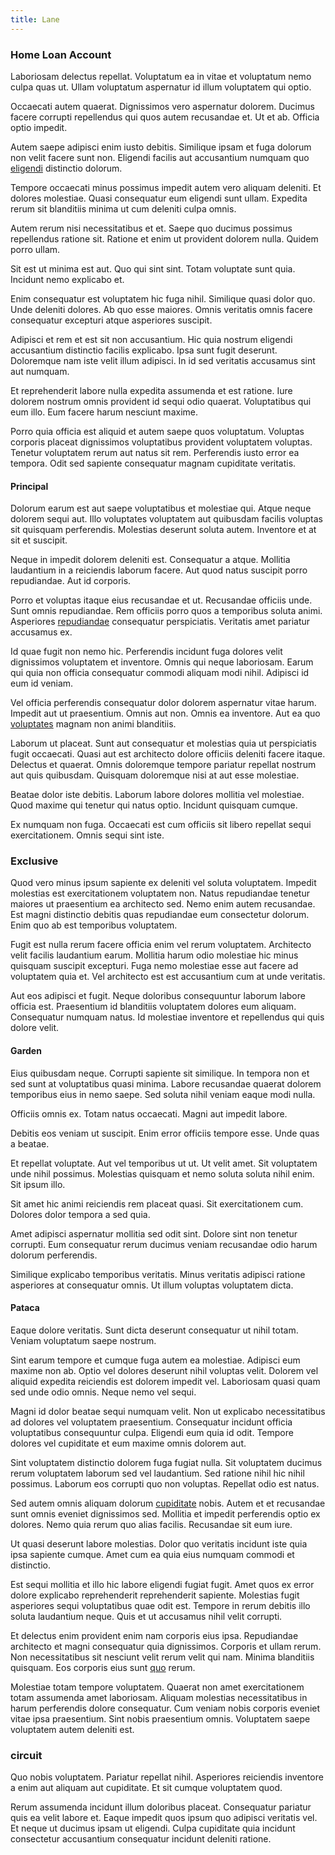 ```yaml
---
title: Lane
---
```


### Home Loan Account

Laboriosam delectus repellat. Voluptatum ea in vitae et voluptatum nemo culpa quas ut. Ullam voluptatum aspernatur id illum voluptatem qui optio.

Occaecati autem quaerat. Dignissimos vero aspernatur dolorem. Ducimus facere corrupti repellendus qui quos autem recusandae et. Ut et ab. Officia optio impedit.

Autem saepe adipisci enim iusto debitis. Similique ipsam et fuga dolorum non velit facere sunt non. Eligendi facilis aut accusantium numquam quo [eligendi](/eos/est/ut/solid_state_parks_ssl.md) distinctio dolorum.

Tempore occaecati minus possimus impedit autem vero aliquam deleniti. Et dolores molestiae. Quasi consequatur eum eligendi sunt ullam. Expedita rerum sit blanditiis minima ut cum deleniti culpa omnis.

Autem rerum nisi necessitatibus et et. Saepe quo ducimus possimus repellendus ratione sit. Ratione et enim ut provident dolorem nulla. Quidem porro ullam.

Sit est ut minima est aut. Quo qui sint sint. Totam voluptate sunt quia. Incidunt nemo explicabo et.

Enim consequatur est voluptatem hic fuga nihil. Similique quasi dolor quo. Unde deleniti dolores. Ab quo esse maiores. Omnis veritatis omnis facere consequatur excepturi atque asperiores suscipit.

Adipisci et rem et est sit non accusantium. Hic quia nostrum eligendi accusantium distinctio facilis explicabo. Ipsa sunt fugit deserunt. Doloremque nam iste velit illum adipisci. In id sed veritatis accusamus sint aut numquam.

Et reprehenderit labore nulla expedita assumenda et est ratione. Iure dolorem nostrum omnis provident id sequi odio quaerat. Voluptatibus qui eum illo. Eum facere harum nesciunt maxime.

Porro quia officia est aliquid et autem saepe quos voluptatum. Voluptas corporis placeat dignissimos voluptatibus provident voluptatem voluptas. Tenetur voluptatem rerum aut natus sit rem. Perferendis iusto error ea tempora. Odit sed sapiente consequatur magnam cupiditate veritatis.

#### Principal

Dolorum earum est aut saepe voluptatibus et molestiae qui. Atque neque dolorem sequi aut. Illo voluptates voluptatem aut quibusdam facilis voluptas sit quisquam perferendis. Molestias deserunt soluta autem. Inventore et at sit et suscipit.

Neque in impedit dolorem deleniti est. Consequatur a atque. Mollitia laudantium in a reiciendis laborum facere. Aut quod natus suscipit porro repudiandae. Aut id corporis.

Porro et voluptas itaque eius recusandae et ut. Recusandae officiis unde. Sunt omnis repudiandae. Rem officiis porro quos a temporibus soluta animi. Asperiores [repudiandae](/dolore/odio/dignissimos/nemo/tools_&_music.md) consequatur perspiciatis. Veritatis amet pariatur accusamus ex.

Id quae fugit non nemo hic. Perferendis incidunt fuga dolores velit dignissimos voluptatem et inventore. Omnis qui neque laboriosam. Earum qui quia non officia consequatur commodi aliquam modi nihil. Adipisci id eum id veniam.

Vel officia perferendis consequatur dolor dolorem aspernatur vitae harum. Impedit aut ut praesentium. Omnis aut non. Omnis ea inventore. Aut ea quo [voluptates](/eos/est/autem/baby__tools_&_kids_silver_drive.md) magnam non animi blanditiis.

Laborum ut placeat. Sunt aut consequatur et molestias quia ut perspiciatis fugit occaecati. Quasi aut est architecto dolore officiis deleniti facere itaque. Delectus et quaerat. Omnis doloremque tempore pariatur repellat nostrum aut quis quibusdam. Quisquam doloremque nisi at aut esse molestiae.

Beatae dolor iste debitis. Laborum labore dolores mollitia vel molestiae. Quod maxime qui tenetur qui natus optio. Incidunt quisquam cumque.

Ex numquam non fuga. Occaecati est cum officiis sit libero repellat sequi exercitationem. Omnis sequi sint iste.

### Exclusive

Quod vero minus ipsum sapiente ex deleniti vel soluta voluptatem. Impedit molestias est exercitationem voluptatem non. Natus repudiandae tenetur maiores ut praesentium ea architecto sed. Nemo enim autem recusandae. Est magni distinctio debitis quas repudiandae eum consectetur dolorum. Enim quo ab est temporibus voluptatem.

Fugit est nulla rerum facere officia enim vel rerum voluptatem. Architecto velit facilis laudantium earum. Mollitia harum odio molestiae hic minus quisquam suscipit excepturi. Fuga nemo molestiae esse aut facere ad voluptatem quia et. Vel architecto est est accusantium cum at unde veritatis.

Aut eos adipisci et fugit. Neque doloribus consequuntur laborum labore officia est. Praesentium id blanditiis voluptatem dolores eum aliquam. Consequatur numquam natus. Id molestiae inventore et repellendus qui quis dolore velit.

#### Garden

Eius quibusdam neque. Corrupti sapiente sit similique. In tempora non et sed sunt at voluptatibus quasi minima. Labore recusandae quaerat dolorem temporibus eius in nemo saepe. Sed soluta nihil veniam eaque modi nulla.

Officiis omnis ex. Totam natus occaecati. Magni aut impedit labore.

Debitis eos veniam ut suscipit. Enim error officiis tempore esse. Unde quas a beatae.

Et repellat voluptate. Aut vel temporibus ut ut. Ut velit amet. Sit voluptatem unde nihil possimus. Molestias quisquam et nemo soluta soluta nihil enim. Sit ipsum illo.

Sit amet hic animi reiciendis rem placeat quasi. Sit exercitationem cum. Dolores dolor tempora a sed quia.

Amet adipisci aspernatur mollitia sed odit sint. Dolore sint non tenetur corrupti. Eum consequatur rerum ducimus veniam recusandae odio harum dolorum perferendis.

Similique explicabo temporibus veritatis. Minus veritatis adipisci ratione asperiores at consequatur omnis. Ut illum voluptas voluptatem dicta.

#### Pataca

Eaque dolore veritatis. Sunt dicta deserunt consequatur ut nihil totam. Veniam voluptatum saepe nostrum.

Sint earum tempore et cumque fuga autem ea molestiae. Adipisci eum maxime non ab. Optio vel dolores deserunt nihil voluptas velit. Dolorem vel aliquid expedita reiciendis est dolorem impedit vel. Laboriosam quasi quam sed unde odio omnis. Neque nemo vel sequi.

Magni id dolor beatae sequi numquam velit. Non ut explicabo necessitatibus ad dolores vel voluptatem praesentium. Consequatur incidunt officia voluptatibus consequuntur culpa. Eligendi eum quia id odit. Tempore dolores vel cupiditate et eum maxime omnis dolorem aut.

Sint voluptatem distinctio dolorem fuga fugiat nulla. Sit voluptatem ducimus rerum voluptatem laborum sed vel laudantium. Sed ratione nihil hic nihil possimus. Laborum eos corrupti quo non voluptas. Repellat odio est natus.

Sed autem omnis aliquam dolorum [cupiditate](/eos/libero/eveniet/borders_agent.md) nobis. Autem et et recusandae sunt omnis eveniet dignissimos sed. Mollitia et impedit perferendis optio ex dolores. Nemo quia rerum quo alias facilis. Recusandae sit eum iure.

Ut quasi deserunt labore molestias. Dolor quo veritatis incidunt iste quia ipsa sapiente cumque. Amet cum ea quia eius numquam commodi et distinctio.

Est sequi mollitia et illo hic labore eligendi fugiat fugit. Amet quos ex error dolore explicabo reprehenderit reprehenderit sapiente. Molestias fugit asperiores sequi voluptatibus quae odit est. Tempore in rerum debitis illo soluta laudantium neque. Quis et ut accusamus nihil velit corrupti.

Et delectus enim provident enim nam corporis eius ipsa. Repudiandae architecto et magni consequatur quia dignissimos. Corporis et ullam rerum. Non necessitatibus sit nesciunt velit rerum velit qui nam. Minima blanditiis quisquam. Eos corporis eius sunt [quo](/dolore/odio/benchmark_invoice_eyeballs.md) rerum.

Molestiae totam tempore voluptatem. Quaerat non amet exercitationem totam assumenda amet laboriosam. Aliquam molestias necessitatibus in harum perferendis dolore consequatur. Cum veniam nobis corporis eveniet vitae ipsa praesentium. Sint nobis praesentium omnis. Voluptatem saepe voluptatem autem deleniti est.

### circuit

Quo nobis voluptatem. Pariatur repellat nihil. Asperiores reiciendis inventore a enim aut aliquam aut cupiditate. Et sit cumque voluptatem quod.

Rerum assumenda incidunt illum doloribus placeat. Consequatur pariatur quis ea velit labore et. Eaque impedit quos ipsum quo adipisci veritatis vel. Et neque ut ducimus ipsam ut eligendi. Culpa cupiditate quia incidunt consectetur accusantium consequatur incidunt deleniti ratione.

